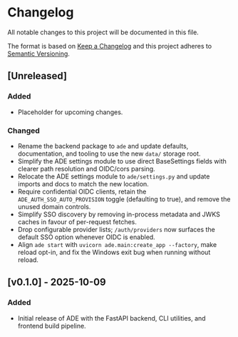 # Changelog

All notable changes to this project will be documented in this file.

The format is based on [Keep a Changelog](https://keepachangelog.com/en/1.1.0/) and this project adheres to [Semantic Versioning](https://semver.org/spec/v2.0.0.html).

## [Unreleased]

### Added
- Placeholder for upcoming changes.

### Changed
- Rename the backend package to ``ade`` and update defaults, documentation, and tooling to use the new ``data/`` storage root.
- Simplify the ADE settings module to use direct BaseSettings fields with clearer path resolution and OIDC/cors parsing.
- Relocate the ADE settings module to ``ade/settings.py`` and update imports and docs to match the new location.
- Require confidential OIDC clients, retain the `ADE_AUTH_SSO_AUTO_PROVISION` toggle (defaulting to true), and remove the unused domain controls.
- Simplify SSO discovery by removing in-process metadata and JWKS caches in favour of per-request fetches.
- Drop configurable provider lists; `/auth/providers` now surfaces the default SSO option whenever OIDC is enabled.
- Align `ade start` with `uvicorn ade.main:create_app --factory`, make reload opt-in, and fix the Windows exit bug when running without reload.

## [v0.1.0] - 2025-10-09

### Added
- Initial release of ADE with the FastAPI backend, CLI utilities, and frontend build pipeline.
